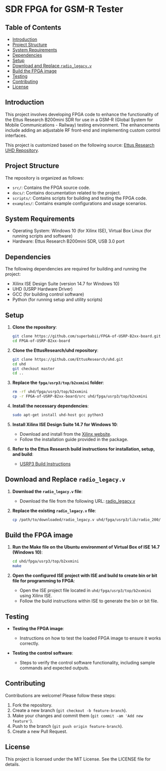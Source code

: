 # SDR FPGA for GSM-R Tester

## Table of Contents
- [Introduction](#introduction)
- [Project Structure](#project-structure)
- [System Requirements](#system-requirements)
- [Dependencies](#dependencies)
- [Setup](#setup)
- [Download and Replace `radio_legacy.v`](#download-and-replace-radio_legacyv)
- [Build the FPGA image](#build-the-fpga-image)
- [Testing](#testing)
- [Contributing](#contributing)
- [License](#license)

## Introduction
This project involves developing FPGA code to enhance the functionality of the Ettus Research B200mini SDR for use in a GSM-R (Global System for Mobile Communications - Railway) testing environment. The enhancements include adding an adjustable RF front-end and implementing custom control interfaces.

This project is customized based on the following source: [Ettus Research UHD Repository](https://github.com/EttusResearch/uhd/tree/master/fpga/usrp3/top/b2xxmini).

## Project Structure
The repository is organized as follows:
- `src/`: Contains the FPGA source code.
- `docs/`: Contains documentation related to the project.
- `scripts/`: Contains scripts for building and testing the FPGA code.
- `examples/`: Contains example configurations and usage scenarios.

## System Requirements
- Operating System: Windows 10 (for Xilinx ISE), Virtual Box Linux (for running scripts and software)
- Hardware: Ettus Research B200mini SDR, USB 3.0 port

## Dependencies
The following dependencies are required for building and running the project:
- Xilinx ISE Design Suite (version 14.7 for Windows 10)
- UHD (USRP Hardware Driver)
- GCC (for building control software)
- Python (for running setup and utility scripts)

## Setup
1. **Clone the repository**:
   ```bash
   git clone https://github.com/superbabii/FPGA-of-USRP-B2xx-board.git
   cd FPGA-of-USRP-B2xx-board
   ```
2. **Clone the EttusResearch/uhd repository**:
   ```bash
   git clone https://github.com/EttusResearch/uhd.git
   cd uhd
   git checkout master
   cd ..
   ```

3. **Replace the `fpga/usrp3/top/b2xxmini` folder**:
   ```bash
   rm -rf uhd/fpga/usrp3/top/b2xxmini
   cp -r FPGA-of-USRP-B2xx-board/src uhd/fpga/usrp3/top/b2xxmini
   ```

4. **Install the necessary dependencies**:
   ```bash
   sudo apt-get install uhd-host gcc python3
   ```

5. **Install Xilinx ISE Design Suite 14.7 for Windows 10**:
   - Download and install from the [Xilinx website](https://www.xilinx.com/support/download/index.html/content/xilinx/en/downloadNav/design-tools.html).
   - Follow the installation guide provided in the package.

6. **Refer to the Ettus Research build instructions for installation, setup, and build**:
   - [USRP3 Build Instructions](https://files.ettus.com/manual/page_build_guide.html)

## Download and Replace `radio_legacy.v`
1. **Download the `radio_legacy.v` file**:
   - Download the file from the following URL: [radio_legacy.v](https://drive.google.com/file/d/1jXr1t0q7j_bo5dVSHTVZvg0ekwtskPF0/view?usp=sharing)

2. **Replace the existing `radio_legacy.v` file**:
   ```bash
   cp /path/to/downloaded/radio_legacy.v uhd/fpga/usrp3/lib/radio_200/radio_legacy.v
   ```

## Build the FPGA image
1. **Run the Make file on the Ubuntu environment of Virtual Box of ISE 14.7 (Windows 10)**:
   ```bash
   cd uhd/fpga/usrp3/top/b2xxmini
   make
   ```

2. **Open the configured ISE project with ISE and build to create bin or bit file for programming to FPGA**:
   - Open the ISE project file located in `uhd/fpga/usrp3/top/b2xxmini` using Xilinx ISE.
   - Follow the build instructions within ISE to generate the bin or bit file.

## Testing
- **Testing the FPGA image**:
  - Instructions on how to test the loaded FPGA image to ensure it works correctly.
  
- **Testing the control software**:
  - Steps to verify the control software functionality, including sample commands and expected outputs.

## Contributing
Contributions are welcome! Please follow these steps:
1. Fork the repository.
2. Create a new branch (`git checkout -b feature-branch`).
3. Make your changes and commit them (`git commit -am 'Add new feature'`).
4. Push to the branch (`git push origin feature-branch`).
5. Create a new Pull Request.

## License
This project is licensed under the MIT License. See the LICENSE file for details.
